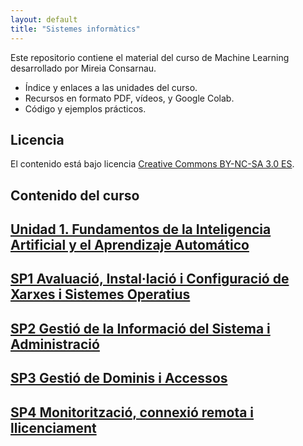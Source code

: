 ```yaml
---
layout: default
title: "Sistemes informàtics"
---
```


Este repositorio contiene el material del curso de Machine Learning desarrollado por Mireia Consarnau.

- Índice y enlaces a las unidades del curso.
- Recursos en formato PDF, vídeos, y Google Colab.
- Código y ejemplos prácticos.

## Licencia

El contenido está bajo licencia [Creative Commons BY-NC-SA 3.0 ES](LICENSE.md).

## Contenido del curso

## [Unidad 1. Fundamentos de la Inteligencia Artificial y el Aprendizaje Automático](unidad1/unidad1.md)  
## [SP1 Avaluació, Instal·lació i Configuració de Xarxes i Sistemes Operatius](SP1/SP1.md)
## [SP2 Gestió de la Informació del Sistema i Administració](SP2/SP2.md)
## [SP3 Gestió de Dominis i Accessos](SP3/SP3.md)
## [SP4 Monitorització, connexió remota i llicenciament](SP4/SP4.md)

